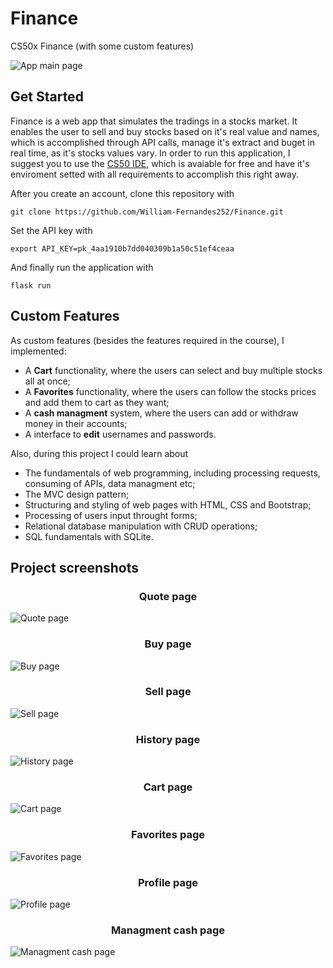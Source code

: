 # Finance
CS50x Finance (with some custom features)

![App main page](/screenshots/main.jpg)

## Get Started
Finance is a web app that simulates the tradings in a stocks market. It enables the user to sell and buy stocks based on it's real value and names, which is accomplished through API calls, manage it's extract and buget in real time, as it's stocks values vary. In order to run this application, I suggest you to use the [CS50 IDE](https://ide.cs50.io/), which is avaiable for free and have it's enviroment setted with all requirements to accomplish this right away.

After you create an account, clone this repository with

`git clone https://github.com/William-Fernandes252/Finance.git`

Set the API key with

`export API_KEY=pk_4aa1910b7dd040309b1a50c51ef4ceaa`

And finally run the application with

`flask run`

## Custom Features
As custom features (besides the features required in the course), I implemented: 
  - A **Cart** functionality, where the users can select and buy multiple stocks all at once;
  - A **Favorites** functionality, where the users can follow the stocks prices and add them to cart as they want;
  - A **cash managment** system, where the users can add or withdraw money in their accounts;
  - A interface to **edit** usernames and passwords.

Also, during this project I could learn about
  - The fundamentals of web programming, including processing requests, consuming of APIs, data managment etc;
  - The MVC design pattern;
  - Structuring and styling of web pages with HTML, CSS and Bootstrap;
  - Processing of users input throught forms;
  - Relational database manipulation with CRUD operations;
  - SQL fundamentals with SQLite.

## Project screenshots

<h3 align="center">Quote page</h3>

![Quote page](/screenshots/quote.jpg)

<h3 align="center">Buy page</h3>

![Buy page](/screenshots/buy.jpg)

<h3 align="center">Sell page</h3>

![Sell page](/screenshots/sell.jpg)

<h3 align="center">History page</h3>

![History page](/screenshots/history.jpg)

<h3 align="center">Cart page</h3>

![Cart page](/screenshots/cart.jpg)

<h3 align="center">Favorites page</h3>

![Favorites page](/screenshots/favorites.jpg)

<h3 align="center">Profile page</h3>

![Profile page](/screenshots/profile.jpg)

<h3 align="center">Managment cash page</h3>

![Managment cash page](/screenshots/money.jpg)
